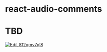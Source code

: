# react-audio-comments

# TBD

[![Edit 812qmv7ql8](https://codesandbox.io/static/img/play-codesandbox.svg)](https://codesandbox.io/s/812qmv7ql8?view=preview)
